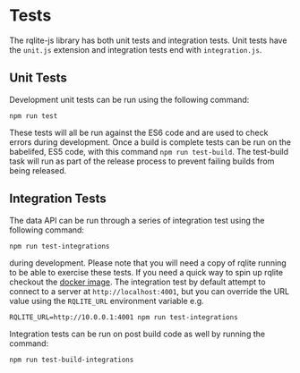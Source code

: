 # Tests
The rqlite-js library has both unit tests and integration tests.  Unit tests have the `unit.js` extension and integration tests end with `integration.js`.

## Unit Tests
Development unit tests can be run using the following command:

    npm run test

These tests will all be run against the ES6 code and are used to check errors during development.  Once a build is complete tests can be run on the babelifed, ES5 code, with this command `npm run test-build`.  The test-build task will run as part of the release process to prevent failing builds from being released.

## Integration Tests
The data API can be run through a series of integration test using the following command:

    npm run test-integrations

during development.  Please note that you will need a copy of rqlite running to be able to exercise these tests. If you need a quick way to spin up rqlite checkout the [docker image](https://hub.docker.com/r/rqlite/rqlite/).  The integration test by default attempt to connect to a server at `http://localhost:4001`, but you can override the URL value using the `RQLITE_URL` environment variable e.g.

    RQLITE_URL=http://10.0.0.1:4001 npm run test-integrations

Integration tests can be run on post build code as well by running the command:

    npm run test-build-integrations
